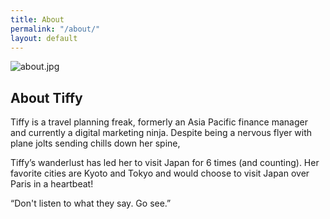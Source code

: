 ```yaml
---
title: About
permalink: "/about/"
layout: default
---
```


![about.jpg](/uploads/about.jpg)

## About Tiffy

Tiffy is a travel planning freak, formerly an Asia Pacific finance manager and currently a digital marketing ninja. Despite being a nervous flyer with plane jolts sending chills down her spine,

Tiffy’s wanderlust has led her to visit Japan for 6 times (and counting). Her favorite cities are Kyoto and Tokyo and would choose to visit Japan over Paris in a heartbeat!

“Don't listen to what they say. Go see.”
